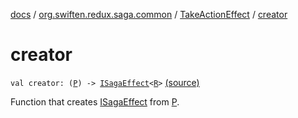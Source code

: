 [docs](../../index.md) / [org.swiften.redux.saga.common](../index.md) / [TakeActionEffect](index.md) / [creator](./creator.md)

# creator

`val creator: (`[`P`](index.md#P)`) -> `[`ISagaEffect`](../-i-saga-effect.md)`<`[`R`](index.md#R)`>` [(source)](https://github.com/protoman92/KotlinRedux/tree/master/common/common-saga/src/main/kotlin/org/swiften/redux/saga/common/TakeActionEffect.kt#L24)

Function that creates [ISagaEffect](../-i-saga-effect.md) from [P](index.md#P).

